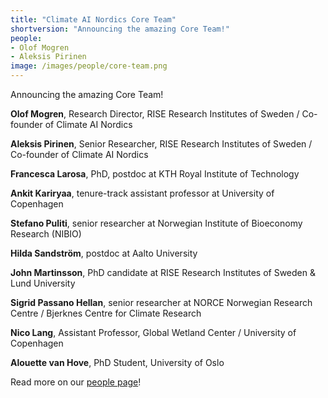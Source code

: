 ```yaml
---
title: "Climate AI Nordics Core Team"
shortversion: "Announcing the amazing Core Team!"
people:
- Olof Mogren
- Aleksis Pirinen
image: /images/people/core-team.png
---
```


Announcing the amazing Core Team!

**Olof Mogren**, Research Director, RISE Research Institutes of Sweden / Co-founder of Climate AI Nordics

**Aleksis Pirinen**, Senior Researcher, RISE Research Institutes of Sweden / Co-founder of Climate AI Nordics

**Francesca Larosa**, PhD, postdoc at KTH Royal Institute of Technology

**Ankit Kariryaa**, tenure-track assistant professor at University of Copenhagen

**Stefano Puliti**, senior researcher at Norwegian Institute of Bioeconomy Research (NIBIO)

**Hilda Sandström**, postdoc at Aalto University

**John Martinsson**, PhD candidate at RISE Research Institutes of Sweden & Lund University

**Sigrid Passano Hellan**, senior researcher at NORCE Norwegian Research Centre / Bjerknes Centre for Climate Research

**Nico Lang**, Assistant Professor, Global Wetland Center / University of Copenhagen

**Alouette van Hove**, PhD Student, University of Oslo


Read more on our [people page](https://climateainordics.com/people/)!

